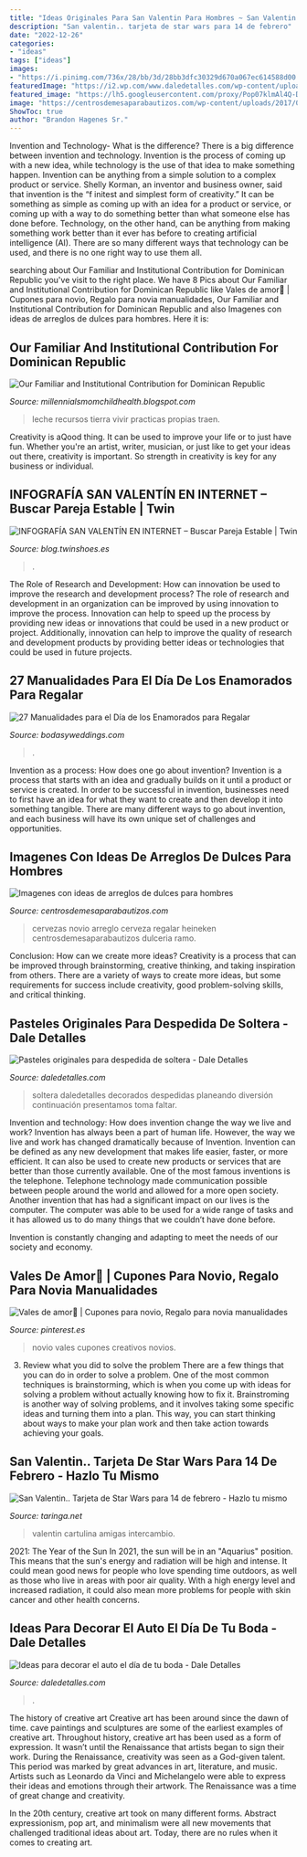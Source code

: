 ```yaml
---
title: "Ideas Originales Para San Valentin Para Hombres ~ San Valentin.. Tarjeta De Star Wars Para 14 De Febrero"
description: "San valentin.. tarjeta de star wars para 14 de febrero"
date: "2022-12-26"
categories:
- "ideas"
tags: ["ideas"]
images:
- "https://i.pinimg.com/736x/28/bb/3d/28bb3dfc30329d670a067ec614588d00.jpg"
featuredImage: "https://i2.wp.com/www.daledetalles.com/wp-content/uploads/2016/07/pastel-para-despedida-de-soltera24.jpg"
featured_image: "https://lh5.googleusercontent.com/proxy/Pop07klmAl4Q-DUlb_UvADzZvakmsAM8fiHzWVGYpeep2SZtUgJPdVRJJEIy4pERa25rOGojM7k9wiEVnCiFB4-ZL-8=w1200-h630-n-k-no-nu"
image: "https://centrosdemesaparabautizos.com/wp-content/uploads/2017/01/arreglos-de-dulces-para-hombres-cervezas.jpg"
ShowToc: true
author: "Brandon Hagenes Sr."
---
```



Invention and Technology- What is the difference?
There is a big difference between invention and technology. Invention is the process of coming up with a new idea, while technology is the use of that idea to make something happen. Invention can be anything from a simple solution to a complex product or service. Shelly Korman, an inventor and business owner, said that invention is the “f initest and simplest form of creativity.” It can be something as simple as coming up with an idea for a product or service, or coming up with a way to do something better than what someone else has done before. Technology, on the other hand, can be anything from making something work better than it ever has before to creating artificial intelligence (AI). There are so many different ways that technology can be used, and there is no one right way to use them all.

	

		
searching about Our Familiar and Institutional Contribution for Dominican Republic you've visit to the right place. We have 8 Pics about Our Familiar and Institutional Contribution for Dominican Republic like Vales de amor💓 | Cupones para novio, Regalo para novia manualidades, Our Familiar and Institutional Contribution for Dominican Republic and also Imagenes con ideas de arreglos de dulces para hombres. Here it is:
		
    
## Our Familiar And Institutional Contribution For Dominican Republic

<img loading=lazy src="https://lh5.googleusercontent.com/proxy/Pop07klmAl4Q-DUlb_UvADzZvakmsAM8fiHzWVGYpeep2SZtUgJPdVRJJEIy4pERa25rOGojM7k9wiEVnCiFB4-ZL-8=w1200-h630-n-k-no-nu" onerror="this.onerror=null;this.src='https://tse1.mm.bing.net/th?id=OIP.aQYIejp2H6Q84EEtl4pUgwHaFj&amp;pid=15.1';" alt="Our Familiar and Institutional Contribution for Dominican Republic">

_Source: millennialsmomchildhealth.blogspot.com_

>leche recursos tierra vivir practicas propias traen. 

	

Creativity is aQood thing. It can be used to improve your life or to just have fun. Whether you're an artist, writer, musician, or just like to get your ideas out there, creativity is important. So strength in creativity is key for any business or individual.

    
## INFOGRAFÍA SAN VALENTÍN EN INTERNET – Buscar Pareja Estable | Twin

<img loading=lazy src="https://blog.twinshoes.es/wp-content/uploads/INFOGRAFÍA-SAN-VALENTÍN-EN-INTERNET-482x1024.jpg" onerror="this.onerror=null;this.src='https://tse4.mm.bing.net/th?id=OIP.d4KvB_RvwqNcdNM541w0tgHaPv&amp;pid=15.1';" alt="INFOGRAFÍA SAN VALENTÍN EN INTERNET – Buscar Pareja Estable | Twin">

_Source: blog.twinshoes.es_

>. 

	

The Role of Research and Development: How can innovation be used to improve the research and development process?
The role of research and development in an organization can be improved by using innovation to improve the process. Innovation can help to speed up the process by providing new ideas or innovations that could be used in a new product or project. Additionally, innovation can help to improve the quality of research and development products by providing better ideas or technologies that could be used in future projects.

    
## 27 Manualidades Para El Día De Los Enamorados Para Regalar

<img loading=lazy src="https://bodasyweddings.com/wp-content/uploads/2018/01/decoracion-del-cuarto.jpg" onerror="this.onerror=null;this.src='https://tse1.mm.bing.net/th?id=OIP.rCfSy9E2CgCalXlkptrB6gAAAA&amp;pid=15.1';" alt="27 Manualidades para el Día de los Enamorados para Regalar">

_Source: bodasyweddings.com_

>. 

	

Invention as a process: How does one go about invention?
Invention is a process that starts with an idea and gradually builds on it until a product or service is created. In order to be successful in invention, businesses need to first have an idea for what they want to create and then develop it into something tangible. There are many different ways to go about invention, and each business will have its own unique set of challenges and opportunities.

    
## Imagenes Con Ideas De Arreglos De Dulces Para Hombres

<img loading=lazy src="https://centrosdemesaparabautizos.com/wp-content/uploads/2017/01/arreglos-de-dulces-para-hombres-cervezas.jpg" onerror="this.onerror=null;this.src='https://tse1.mm.bing.net/th?id=OIP.AkMEPZmwZD8TeIWFxVQT2gHaMH&amp;pid=15.1';" alt="Imagenes con ideas de arreglos de dulces para hombres">

_Source: centrosdemesaparabautizos.com_

>cervezas novio arreglo cerveza regalar heineken centrosdemesaparabautizos dulceria ramo. 

	

Conclusion: How can we create more ideas?
Creativity is a process that can be improved through brainstorming, creative thinking, and taking inspiration from others. There are a variety of ways to create more ideas, but some requirements for success include creativity, good problem-solving skills, and critical thinking.

    
## Pasteles Originales Para Despedida De Soltera - Dale Detalles

<img loading=lazy src="https://i2.wp.com/www.daledetalles.com/wp-content/uploads/2016/07/pastel-para-despedida-de-soltera24.jpg" onerror="this.onerror=null;this.src='https://tse4.mm.bing.net/th?id=OIP.QvMmNaNXGit8TME8stjXmQHaJ4&amp;pid=15.1';" alt="Pasteles originales para despedida de soltera - Dale Detalles">

_Source: daledetalles.com_

>soltera daledetalles decorados despedidas planeando diversión continuación presentamos toma faltar. 

	

Invention and technology: How does invention change the way we live and work?
Invention has always been a part of human life. However, the way we live and work has changed dramatically because of Invention. Invention can be defined as any new development that makes life easier, faster, or more efficient. It can also be used to create new products or services that are better than those currently available.
One of the most famous inventions is the telephone. Telephone technology made communication possible between people around the world and allowed for a more open society. Another invention that has had a significant impact on our lives is the computer. The computer was able to be used for a wide range of tasks and it has allowed us to do many things that we couldn’t have done before.

Invention is constantly changing and adapting to meet the needs of our society and economy.

    
## Vales De Amor💓 | Cupones Para Novio, Regalo Para Novia Manualidades

<img loading=lazy src="https://i.pinimg.com/736x/28/bb/3d/28bb3dfc30329d670a067ec614588d00.jpg" onerror="this.onerror=null;this.src='https://tse2.mm.bing.net/th?id=OIP.h71ee_cPy7tWAwVTuBWx2wHaJ3&amp;pid=15.1';" alt="Vales de amor💓 | Cupones para novio, Regalo para novia manualidades">

_Source: pinterest.es_

>novio vales cupones creativos novios. 

	

3. Review what you did to solve the problem
There are a few things that you can do in order to solve a problem. One of the most common techniques is brainstorming, which is when you come up with ideas for solving a problem without actually knowing how to fix it. Brainstroming is another way of solving problems, and it involves taking some specific ideas and turning them into a plan. This way, you can start thinking about ways to make your plan work and then take action towards achieving your goals.

    
## San Valentin.. Tarjeta De Star Wars Para 14 De Febrero - Hazlo Tu Mismo

<img loading=lazy src="https://t2.kn3.net/taringa/1/8/3/6/1/4/nuvader82/6E4.jpg" onerror="this.onerror=null;this.src='https://tse2.mm.bing.net/th?id=OIP.-2wo5c6NsWax5MekS1H-CAHaFj&amp;pid=15.1';" alt="San Valentin.. Tarjeta de Star Wars para 14 de febrero - Hazlo tu mismo">

_Source: taringa.net_

>valentin cartulina amigas intercambio. 

	

2021: The Year of the Sun
In 2021, the sun will be in an "Aquarius" position. This means that the sun's energy and radiation will be high and intense. It could mean good news for people who love spending time outdoors, as well as those who live in areas with poor air quality. With a high energy level and increased radiation, it could also mean more problems for people with skin cancer and other health concerns.

    
## Ideas Para Decorar El Auto El Día De Tu Boda - Dale Detalles

<img loading=lazy src="https://i0.wp.com/www.daledetalles.com/wp-content/uploads/2016/07/3-4-e1469505393542.jpg" onerror="this.onerror=null;this.src='https://tse1.mm.bing.net/th?id=OIP.OFgGDDehBLlOU1kYzFIWuQHaFa&amp;pid=15.1';" alt="Ideas para decorar el auto el día de tu boda - Dale Detalles">

_Source: daledetalles.com_

>. 

	

The history of creative art
Creative art has been around since the dawn of time. cave paintings and sculptures are some of the earliest examples of creative art. Throughout history, creative art has been used as a form of expression. It wasn’t until the Renaissance that artists began to sign their work.
During the Renaissance, creativity was seen as a God-given talent. This period was marked by great advances in art, literature, and music. Artists such as Leonardo da Vinci and Michelangelo were able to express their ideas and emotions through their artwork. The Renaissance was a time of great change and creativity.

In the 20th century, creative art took on many different forms. Abstract expressionism, pop art, and minimalism were all new movements that challenged traditional ideas about art. Today, there are no rules when it comes to creating art.

